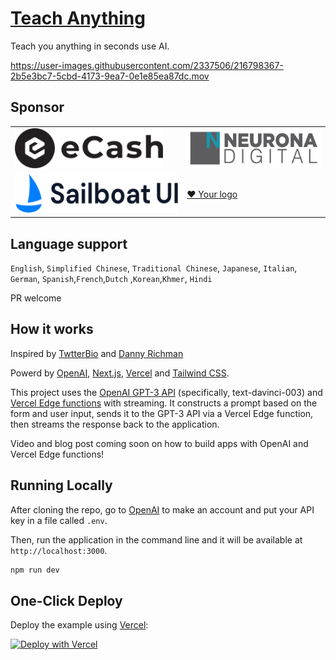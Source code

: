 # [Teach Anything](https://www.teach-anything.com/)

Teach you anything in seconds use AI.

https://user-images.githubusercontent.com/2337506/216798367-2b5e3bc7-5cbd-4173-9ea7-0e1e85ea87dc.mov

## Sponsor

<table>
  <tr>
    <td>
        <a href="https://e.cash" target="_blank" >
            <img alt="eCash" src="public/ecash.png" height="64px;" >
        </a>
    </td>
    <td >
        <a href="https://neuronadigital.academy/" target="_blank" >
            <img alt="eCash" src="public/NeuronaDigital.jpg" height="64px;" >
        </a>
    </td>
  </tr>
   <tr>
    <td >
        <a href="https://sailboatui.com/?ref=teach-anything" target="_blank" >
            <img alt="eCash" src="public/sailboatui.svg" height="64px;" >
        </a>
    </td>
    <td >
        <a href="https://www.buymeacoffee.com/lvwzhen" target="_blank" >
            ❤️ Your logo
        </a>
    </td>
  </tr>
</table>


## Language support
`English`, `Simplified Chinese`, `Traditional Chinese`, `Japanese`, `Italian`, `German`, `Spanish`,`French`,`Dutch` ,`Korean`,`Khmer`, `Hindi`

PR welcome

## How it works

Inspired by [TwtterBio](https://github.com/Nutlope/twitterbio) and [Danny Richman](https://twitter.com/DannyRichman/status/1598254671591723008?ref_src=twsrc%5Etfw%7Ctwcamp%5Etweetembed%7Ctwterm%5E1598254671591723008%7Ctwgr%5Eb7deab6eb03d86a1b9ac13f7e38cdeab57a40cbb%7Ctwcon%5Es1_&ref_url=https%3A%2F%2Fwww.buzzfeednews.com%2Farticle%2Ftomwarren%2Fai-app-dyslexic-email-writer-help)

Powerd by [OpenAI](https://openai.com/), [Next.js](https://nextjs.org/), [Vercel](https://vercel.com/) and [Tailwind CSS](https://tailwindcss.com/).

This project uses the [OpenAI GPT-3 API](https://openai.com/api/) (specifically, text-davinci-003) and [Vercel Edge functions](https://vercel.com/features/edge-functions) with streaming. It constructs a prompt based on the form and user input, sends it to the GPT-3 API via a Vercel Edge function, then streams the response back to the application.

Video and blog post coming soon on how to build apps with OpenAI and Vercel Edge functions!

## Running Locally

After cloning the repo, go to [OpenAI](https://beta.openai.com/account/api-keys) to make an account and put your API key in a file called `.env`.

Then, run the application in the command line and it will be available at `http://localhost:3000`.

```bash
npm run dev
```

## One-Click Deploy

Deploy the example using [Vercel](https://vercel.com?utm_source=github&utm_medium=readme&utm_campaign=vercel-examples):

[![Deploy with Vercel](https://vercel.com/button)](https://vercel.com/new/clone?repository-url=https://github.com/lvwzhen/teach-anything&env=OPENAI_API_KEY&project-name=teach-anything&repo-name=teach-anything)
